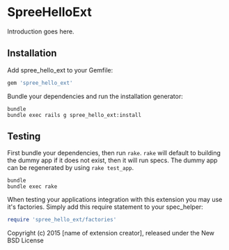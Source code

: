 SpreeHelloExt
=============

Introduction goes here.

Installation
------------

Add spree_hello_ext to your Gemfile:

```ruby
gem 'spree_hello_ext'
```

Bundle your dependencies and run the installation generator:

```shell
bundle
bundle exec rails g spree_hello_ext:install
```

Testing
-------

First bundle your dependencies, then run `rake`. `rake` will default to building the dummy app if it does not exist, then it will run specs. The dummy app can be regenerated by using `rake test_app`.

```shell
bundle
bundle exec rake
```

When testing your applications integration with this extension you may use it's factories.
Simply add this require statement to your spec_helper:

```ruby
require 'spree_hello_ext/factories'
```

Copyright (c) 2015 [name of extension creator], released under the New BSD License
